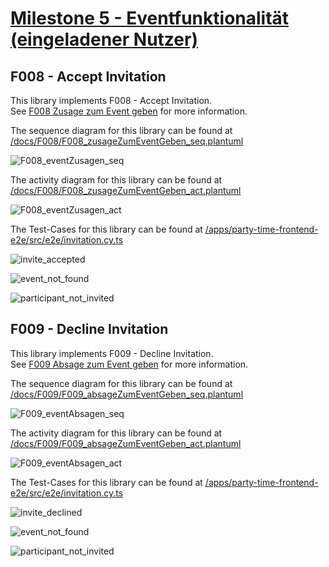 # [Milestone 5 - Eventfunktionalität (eingeladener Nutzer)](https://github.com/party-time-2/party-time/milestone/5)

## F008 - Accept Invitation

This library implements F008 - Accept Invitation.  
See [F008 Zusage zum Event geben](https://github.com/party-time-2/party-time/issues/8) for more information.

The sequence diagram for this library can be found at [/docs/F008/F008_zusageZumEventGeben_seq.plantuml](/docs/F008/F008_zusageZumEventGeben_seq.plantuml)

![F008_eventZusagen_seq](/docs/PNG/F008/F008_zusageZumEventGeben_seq.png)

The activity diagram for this library can be found at [/docs/F008/F008_zusageZumEventGeben_act.plantuml](/docs/F008/F008_zusageZumEventGeben_act.plantuml)

![F008_eventZusagen_act](/docs/PNG/F008/F008_zusageZumEventGeben_act.png)

<!-- The controller for this library can be found at [/apps/party-time-backend/src/main/java/com/partytime/api/controller/EventParticipantController.java](/apps/party-time-backend/src/main/java/com/partytime/api/controller/EventParticipantController.java) -->

The Test-Cases for this library can be found at [/apps/party-time-frontend-e2e/src/e2e/invitation.cy.ts](/apps/party-time-frontend-e2e/src/e2e/invitation.cy.ts)

![invite_accepted](/docs/PNG/F008/Tests/accept-invite%20success%20--%20should%20show%20invite_accepted.png)

![event_not_found](/docs/PNG/F008/Tests/accet-invite%20error%20--%20should%20show%20event_not_found.png)

![participant_not_invited](/docs/PNG/F008/Tests/accet-invite%20error%20--%20should%20show%20participant_not_invited.png)

## F009 - Decline Invitation

This library implements F009 - Decline Invitation.  
See [F009 Absage zum Event geben](https://github.com/party-time-2/party-time/issues/9) for more information.

The sequence diagram for this library can be found at [/docs/F009/F009_absageZumEventGeben_seq.plantuml](/docs/F009/F009_absageZumEventGeben_seq.plantuml)

![F009_eventAbsagen_seq](/docs/PNG/F009/F009_absageZumEventGeben_seq.png)

The activity diagram for this library can be found at [/docs/F009/F009_absageZumEventGeben_act.plantuml](/docs/F009/F009_absageZumEventGeben_act.plantuml)

![F009_eventAbsagen_act](/docs/PNG/F009/F009_absageZumEventGeben_act.png)

<!-- The controller for this library can be found at [/apps/party-time-backend/src/main/java/com/partytime/api/controller/EventParticipantController.java](/apps/party-time-backend/src/main/java/com/partytime/api/controller/EventParticipantController.java) -->

The Test-Cases for this library can be found at [/apps/party-time-frontend-e2e/src/e2e/invitation.cy.ts](/apps/party-time-frontend-e2e/src/e2e/invitation.cy.ts)

![invite_declined](/docs/PNG/F009/Tests/decline-invite%20success%20--%20should%20show%20invite_declined.png)

![event_not_found](/docs/PNG/F009/Tests/decline-invite%20error%20--%20should%20show%20event_not_found.png)

![participant_not_invited](/docs/PNG/F009/Tests/decline-invite%20error%20--%20should%20show%20participant_not_invited.png)
